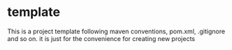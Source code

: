 template
========

This is a project template following maven conventions, pom.xml, .gitignore and so on. it is just for the convenience for creating new projects
